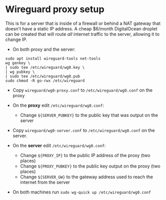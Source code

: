 # Wireguard proxy setup

This is for a server that is inside of a firewall or behind a NAT gateway
that doesn't have a static IP address.  A cheap $6/month DigitalOcean droplet
can be created that will route *all* internet traffic to the server, allowing
it to change IP.

* On both proxy and the server:

```
sudo apt install wireguard-tools net-tools
wg genkey \
| sudo tee /etc/wireguard/wg0.key \
| wg pubkey \
| sudo tee /etc/wireguard/wg0.pub
sudo chmod -R go-rwx /etc/wireguard
```

* Copy `wireguard/wg0-proxy.conf` to `/etc/wireguard/wg0.conf` on the proxy
* On the **proxy** edit `/etc/wireguard/wg0.conf`:
  * Change `${SERVER_PUBKEY}` to the public key that was output on the server

* Copy `wireguard/wg0-server.conf` to `/etc/wireguard/wg0.conf` on the server.
* On the **server** edit `/etc/wireguard/wg0.conf`:
  * Change `${PROXY_IP}` to the public IP address of the proxy (two places)
  * Change `${PROXY_PUBKEY}` to the public key output on the proxy (two places)
  * Change `${SERVER_GW}` to the gateway address used to reach the internet from the server

* On both machines run `sudo wg-quick up /etc/wireguard/wg0.conf`
